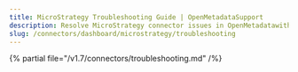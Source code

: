 ```yaml
---
title: MicroStrategy Troubleshooting Guide | OpenMetadataSupport
description: Resolve MicroStrategy connector issues in OpenMetadatawith expert troubleshooting tips, common error fixes, and step-by-step solutions for seamless integration.
slug: /connectors/dashboard/microstrategy/troubleshooting
---
```


{% partial file="/v1.7/connectors/troubleshooting.md" /%}
